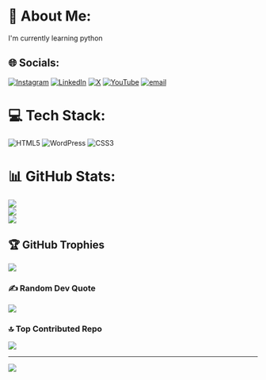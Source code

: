 # 💫 About Me:
I'm currently learning python


## 🌐 Socials:
[![Instagram](https://img.shields.io/badge/Instagram-%23E4405F.svg?logo=Instagram&logoColor=white)](https://instagram.com/Sourabh_dhara) [![LinkedIn](https://img.shields.io/badge/LinkedIn-%230077B5.svg?logo=linkedin&logoColor=white)](https://linkedin.com/in/SourabhDhara) [![X](https://img.shields.io/badge/X-black.svg?logo=X&logoColor=white)](https://x.com/sourabh_dhara) [![YouTube](https://img.shields.io/badge/YouTube-%23FF0000.svg?logo=YouTube&logoColor=white)](https://youtube.com/@@techy.sourabh) [![email](https://img.shields.io/badge/Email-D14836?logo=gmail&logoColor=white)](mailto:sourabhdhara2020@gmail.com) 

# 💻 Tech Stack:
![HTML5](https://img.shields.io/badge/html5-%23E34F26.svg?style=for-the-badge&logo=html5&logoColor=white) ![WordPress](https://img.shields.io/badge/WordPress-%23117AC9.svg?style=for-the-badge&logo=WordPress&logoColor=white) ![CSS3](https://img.shields.io/badge/css3-%231572B6.svg?style=for-the-badge&logo=css3&logoColor=white)
# 📊 GitHub Stats:
![](https://github-readme-stats.vercel.app/api?username=Sourabhdhara&theme=dark&hide_border=false&include_all_commits=false&count_private=false)<br/>
![](https://nirzak-streak-stats.vercel.app/?user=Sourabhdhara&theme=dark&hide_border=false)<br/>
![](https://github-readme-stats.vercel.app/api/top-langs/?username=Sourabhdhara&theme=dark&hide_border=false&include_all_commits=false&count_private=false&layout=compact)

## 🏆 GitHub Trophies
![](https://github-profile-trophy.vercel.app/?username=Sourabhdhara&theme=radical&no-frame=false&no-bg=true&margin-w=4)

### ✍️ Random Dev Quote
![](https://quotes-github-readme.vercel.app/api?type=horizontal&theme=radical)

### 🔝 Top Contributed Repo
![](https://github-contributor-stats.vercel.app/api?username=Sourabhdhara&limit=5&theme=dark&combine_all_yearly_contributions=true)

---
[![](https://visitcount.itsvg.in/api?id=Sourabhdhara&icon=0&color=0)](https://visitcount.itsvg.in)

<!-- Proudly created with GPRM ( https://gprm.itsvg.in ) -->
